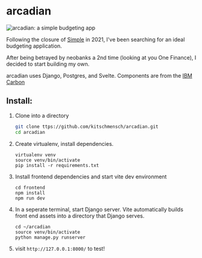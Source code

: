 # arcadian

![arcadian: a simple budgeting app](https://i.imgur.com/9WVml0Q.png)

Following the closure of [Simple](https://en.wikipedia.org/wiki/Simple_(bank)) in 2021, I've been searching for an ideal budgeting application.

After being betrayed by neobanks a 2nd time (looking at you One Finance), I decided to start building my own.

arcadian uses Django, Postgres, and Svelte. Components are from the [IBM Carbon](https://github.com/carbon-design-system/carbon-components-svelte)

## Install:

1. Clone into a directory

   ```sh
   git clone ttps://github.com/kitschmensch/arcadian.git
   cd arcadian
   ```

2. Create virtualenv, install dependencies.

   ```
   virtualenv venv
   source venv/bin/activate
   pip install -r requirements.txt
   ```

3. Install frontend dependencies and start vite dev environment

   ```
   cd frontend
   npm install
   npm run dev

4. In a seperate terminal, start Django server. Vite automatically builds front end assets into a directory that Django serves.

   ```
   cd ~/arcadian
   source venv/bin/activate
   python manage.py runserver
   ```

5. visit `http://127.0.0.1:8000/` to test!


   
